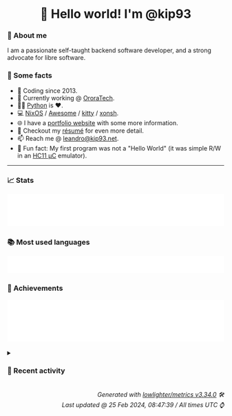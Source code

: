 <!-- README template, populated using this action:
     https://github.com/kip93/kip93/blob/main/.github/workflows/readme.yml. -->

<h1 align="center">👋 Hello world! I'm @kip93</h1> <!-- LOGIN => username -->

### 👤 About me

I am a passionate self-taught backend software developer, and a strong advocate for libre software.


### 💬 Some facts

* 📅 Coding since 2013.
* 💼 Currently working @ [OroraTech](https://ororatech.com/).
* 👨‍💻 [Python](https://github.com/search?q=user%3Akip93&l=python) is ❤️. <!-- LOGIN => username -->
* 💻 [NixOS](https://github.com/NixOS/) /
     [Awesome](https://github.com/awesomeWM/) /
     [kitty](https://github.com/kovidgoyal/kitty/) /
     [xonsh](https://github.com/xonsh/).
* 🌐 I have a [portfolio website](https://kip93.net/) with some more information.
* 📝 Checkout my [résumé](https://kip93.net/resume/) for even more detail.
* 📫 Reach me @ [leandro@kip93.net](mailto:leandro@kip93.net).
* 🎲 Fun fact: My first program was not a "Hello World" (it was simple R/W in an [HC11 µC](https://en.wikipedia.org/wiki/68HC11) emulator).


-----------------------------------------------------------------------------------------------------------------------


### 📈 Stats

![](./stats.svg)


### 📚 Most used languages <!-- by percentage, in decreasing order -->

![](./languages.svg)


### 🏅 Achievements

![](./achievements.svg)


<details> <!-- Last activity -->
<!-- Almost verbatim copy of https://github.com/lowlighter/metrics/blob/latest/source/templates/markdown/partials/activity.ejs, but restructured to be foldable. -->
<summary><h3>📰 Recent activity</h3></summary>

* ➡️ Pushed 1 commit in [kip93/nixplusplus](https://github.com/kip93/nixplusplus) on branch `develop`
  * [#afe49be](https://github.com/kip93/nixplusplus/commit/afe49be) Add new example in hydra schema
  * *On 24 Feb 2024, 22:02:28*
* ⏺️ Created new branch netdata in [kip93/nixplusplus](https://github.com/kip93/nixplusplus)
  * *On 24 Feb 2024, 22:02:27*
* ➡️ Pushed 2 commits in [kip93/flakestry-publish](https://github.com/kip93/flakestry-publish) on branch `main`
  * [#fd80e4c](https://github.com/kip93/flakestry-publish/commit/fd80e4c) Merge pull request #2 from kip93/feature/non-tags

Add support for non-tagged publishing
  * [#94209b7](https://github.com/kip93/flakestry-publish/commit/94209b7) Add support for non-tagged publishing
  * *On 24 Feb 2024, 20:24:02*
* ⏺️ Created new branch develop in [kip93/nixplusplus](https://github.com/kip93/nixplusplus)
  * *On 24 Feb 2024, 20:02:29*
</details>


<h6 align="right"><em>
    Generated with <a href="https://github.com/lowlighter/metrics/tree/latest/">lowlighter/metrics v3.34.0</a> 🛠️<br> <!-- VERSION => MAJOR.minor.patch -->
    Last updated @ 25 Feb 2024, 08:47:39 / All times UTC ⌚ <!-- meta.generated => DD/MM/YYYY, hh:mm -->
</em></h6>
